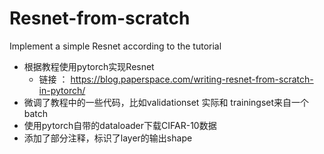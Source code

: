 # Resnet-from-scratch
Implement a simple Resnet according to the tutorial
- 根据教程使用pytorch实现Resnet
  - 链接 ： https://blog.paperspace.com/writing-resnet-from-scratch-in-pytorch/
- 微调了教程中的一些代码，比如validationset 实际和 trainingset来自一个batch
- 使用pytorch自带的dataloader下载CIFAR-10数据
- 添加了部分注释，标识了layer的输出shape
